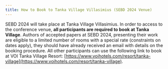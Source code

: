 ```yaml
---
title: How to Book to Tanka Village Villasimius (SEBD 2024 Venue)
---
```


SEBD 2024 will take place at Tanka Village Villasimius. In order to access to the conference venue, **all participants are required to book at Tanka Village**. 
Authors of accepted papers at SEBD 2024, presenting their work are eligible to a limited number of rooms with a special rate (constraints on dates apply), they should have already received an email with details on the booking procedure. All other participants can use the following link to book at VOI Tanka Village Resort: [https://www.voihotels.com/resort/tanka-village](https://www.voihotels.com/resort/tanka-village).
